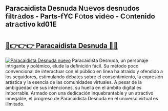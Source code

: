 ## Paracaidista Desnuda N𝚞𝚎vos desn𝚞dos filtr𝚊dos - Parts-fYC F𝚘tos vid𝚎o - C𝚘ntenido atr𝚊ctivo kd01E

# <h2><a href="http://mb2uxm8.tromn.icu/?c=Paracaidista+Desnuda">🔗👉👉👉 Paracaidista Desnuda 🔗🔗</a></h2>

[![Paracaidista Desnuda nuevo](https://i.imgur.com/pEAQMta.gif)](http://mb2uxm8.tromn.icu/?c=Paracaidista+Desnuda)
Paracaidista Desnuda, un personaje intrigante y polémico, elude la definición fácil. Su método poco convencional de interactuar con el público en línea ha atraído y ofendido a los seguidores, estimulando debates sobre el consentimiento, la expresión artística y la esencia de las comunidades virtuales. A pesar de la ambigüedad de sus intenciones, su huella en el ámbito digital es imborrable. Armado con una dedicación inquebrantable y un atractivo innegable, el progreso de Paracaidista Desnuda en el universo virtual es ilimitado.
